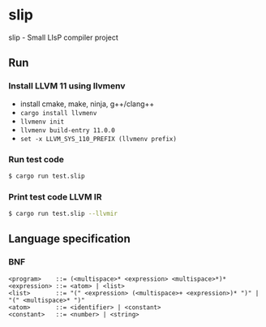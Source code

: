 # slip
slip - Small LIsP compiler project

## Run
### Install LLVM 11 using llvmenv
- install cmake, make, ninja, g++/clang++
- `cargo install llvmenv`
- `llvmenv init`
- `llvmenv build-entry 11.0.0`
- `set -x LLVM_SYS_110_PREFIX (llvmenv prefix)`
### Run test code
```bash
$ cargo run test.slip
```
### Print test code LLVM IR
```bash
$ cargo run test.slip --llvmir
```

## Language specification
### BNF
```
<program>    ::= (<multispace>* <expression> <multispace>*)*
<expression> ::= <atom> | <list>
<list>       ::= "(" <expression> (<multispace>+ <expression>)* ")" | "(" <multispace>* ")"
<atom>       ::= <identifier> | <constant>
<constant>   ::= <number> | <string>
```
